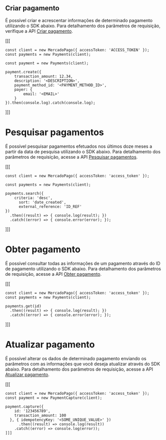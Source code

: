 ## Criar pagamento

É possível criar e acrescentar informações de determinado pagamento utilizando o SDK abaixo. Para detalhamento dos parâmetros de requisição, verifique a API [Criar pagamento](/developers/pt/reference/payments/_payments/post).

[[[
```node
const client = new MercadoPago({ accessToken: 'ACCESS_TOKEN' });
const payments = new Payments(client);

const payment = new Payments(client);

payment.create({
	transaction_amount: 12.34,
	description: '<DESCRIPTION>',
	payment_method_id: '<PAYMENT_METHOD_ID>',
	payer: {
		email: '<EMAIL>'
	}
}).then(console.log).catch(console.log);
```
]]]

# Pesquisar pagamentos

É possível pesquisar pagamentos efetuados nos últimos doze meses a partir da data de pesquisa utilizando o SDK abaixo. Para detalhamento dos parâmetros de requisição, acesse a API [Pesquisar pagamentos](/developers/pt/reference/payments/_payments_search/get).

[[[
```node
const client = new MercadoPago({ accessToken: 'access_token' });

const payments = new Payments(client);

payments.search({
	criteria: 'desc',
      sort: 'date_created',
      external_reference: 'ID_REF'
})
  .then((result) => { console.log(result); })
  .catch((error) => { console.error(error); });
```
]]]

# Obter pagamento

É possível consultar todas as informações de um pagamento através do ID de pagamento utilizando o SDK abaixo. Para detalhamento dos parâmetros de requisição, acesse a API [Obter pagamento](/developers/pt/reference/payments/_payments_id/get).

[[[
```node
const client = new MercadoPago({ accessToken: 'access_token' });
const payments = new Payments(client);

payments.get(id)
  .then((result) => { console.log(result); })
  .catch((error) => { console.error(error); });
```
]]]

# Atualizar pagamento

É possível alterar os dados de determinado pagamento enviando os parâmetros com as informações que você deseja atualizar através do SDK abaixo. Para detalhamento dos parâmetros de requisição, acesse a API [Atualizar pagamento](/developers/pt/reference/payments/_payments_id/put).

[[[
```node
const client = new MercadoPago({ accessToken: 'access_token' });
const payment = new PaymentCapture(client);

payment.capture({
    id: '123456789',
    transaction_amount: 100
  }, { idempotencyKey: '<SOME_UNIQUE_VALUE>' })
      .then((result) => console.log(result))
	.catch((error) => console.log(error));
]]]